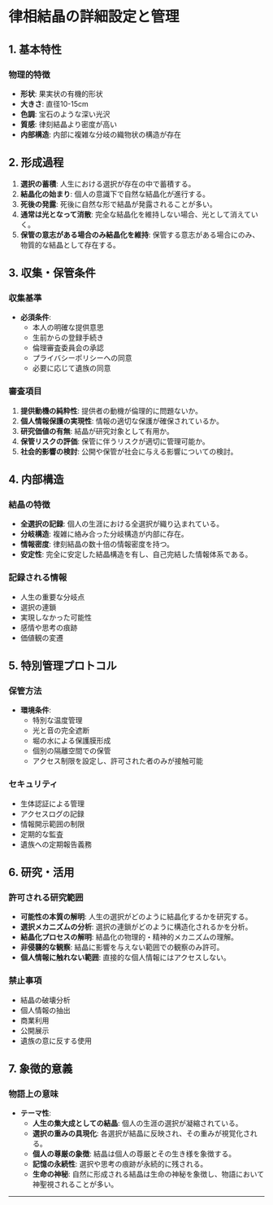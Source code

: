 # 律相結晶の詳細設定と管理

## 1. 基本特性

### 物理的特徴
- **形状**: 果実状の有機的形状
- **大きさ**: 直径10-15cm
- **色調**: 宝石のような深い光沢
- **質感**: 律刻結晶より密度が高い
- **内部構造**: 内部に複雑な分岐の織物状の構造が存在

## 2. 形成過程
1. **選択の蓄積**: 人生における選択が存在の中で蓄積する。
2. **結晶化の始まり**: 個人の意識下で自然な結晶化が進行する。
3. **死後の発露**: 死後に自然な形で結晶が発露されることが多い。
4. **通常は光となって消散**: 完全な結晶化を維持しない場合、光として消えていく。
5. **保管の意志がある場合のみ結晶化を維持**: 保管する意志がある場合にのみ、物質的な結晶として存在する。

## 3. 収集・保管条件

### 収集基準
- **必須条件**:
  - 本人の明確な提供意思
  - 生前からの登録手続き
  - 倫理審査委員会の承認
  - プライバシーポリシーへの同意
  - 必要に応じて遺族の同意

### 審査項目
1. **提供動機の純粋性**: 提供者の動機が倫理的に問題ないか。
2. **個人情報保護の実現性**: 情報の適切な保護が確保されているか。
3. **研究価値の有無**: 結晶が研究対象として有用か。
4. **保管リスクの評価**: 保管に伴うリスクが適切に管理可能か。
5. **社会的影響の検討**: 公開や保管が社会に与える影響についての検討。

## 4. 内部構造

### 結晶の特徴
- **全選択の記録**: 個人の生涯における全選択が織り込まれている。
- **分岐構造**: 複雑に絡み合った分岐構造が内部に存在。
- **情報密度**: 律刻結晶の数十倍の情報密度を持つ。
- **安定性**: 完全に安定した結晶構造を有し、自己完結した情報体系である。

### 記録される情報
- 人生の重要な分岐点
- 選択の連鎖
- 実現しなかった可能性
- 感情や思考の痕跡
- 価値観の変遷

## 5. 特別管理プロトコル

### 保管方法
- **環境条件**:
  - 特別な温度管理
  - 光と音の完全遮断
  - 堀の水による保護膜形成
  - 個別の隔離空間での保管
  - アクセス制限を設定し、許可された者のみが接触可能

### セキュリティ
- 生体認証による管理
- アクセスログの記録
- 情報開示範囲の制限
- 定期的な監査
- 遺族への定期報告義務

## 6. 研究・活用

### 許可される研究範囲
- **可能性の本質の解明**: 人生の選択がどのように結晶化するかを研究する。
- **選択メカニズムの分析**: 選択の連鎖がどのように構造化されるかを分析。
- **結晶化プロセスの解明**: 結晶化の物理的・精神的メカニズムの理解。
- **非侵襲的な観察**: 結晶に影響を与えない範囲での観察のみ許可。
- **個人情報に触れない範囲**: 直接的な個人情報にはアクセスしない。

### 禁止事項
- 結晶の破壊分析
- 個人情報の抽出
- 商業利用
- 公開展示
- 遺族の意に反する使用

## 7. 象徴的意義

### 物語上の意味
- **テーマ性**:
  - **人生の集大成としての結晶**: 個人の生涯の選択が凝縮されている。
  - **選択の重みの具現化**: 各選択が結晶に反映され、その重みが視覚化される。
  - **個人の尊厳の象徴**: 結晶は個人の尊厳とその生き様を象徴する。
  - **記憶の永続性**: 選択や思考の痕跡が永続的に残される。
  - **生命の神秘**: 自然に形成される結晶は生命の神秘を象徴し、物語において神聖視されることが多い。

---


